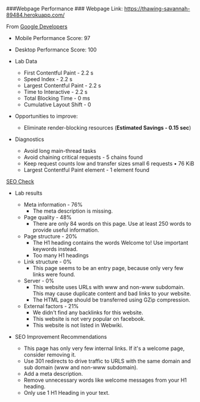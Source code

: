 ###Webpage Performance ###
Webpage Link: https://thawing-savannah-89484.herokuapp.com/

From [Google Developers](https://developers.google.com/speed/pagespeed/insights/)
+ Mobile Performance Score: 97
+ Desktop Performance Score: 100
+ Lab Data
    + First Contentful Paint - 2.2 s
    + Speed Index - 2.2 s
    + Largest Contentful Paint - 2.2 s
    + Time to Interactive - 2.2 s
    + Total Blocking Time - 0 ms
    + Cumulative Layout Shift - 0
    
+ Opportunities to improve: 
    + Eliminate render-blocking resources (**Estimated Savings - 0.15 sec**)
    
+ Diagnostics
    + Avoid long main-thread tasks
    + Avoid chaining critical requests - 5 chains found
    + Keep request counts low and transfer sizes small 6 requests • 76 KiB
    + Largest Contentful Paint element - 1 element found
    
[SEO Check](https://www.seobility.net/en/seocheck/)
+ Lab results
    + Meta information - 76% 
        + The meta description is missing.
    + Page quality - 48% 
        + There are only 84 words on this page. Use at least 250 words to provide useful information.
    + Page structure - 20% 
        + The H1 heading contains the words Welcome to! Use important keywords instead.
        + Too many H1 headings
    + Link structure - 0%
        + This page seems to be an entry page, because only very few links were found.
    + Server - 0% 
        + This website uses URLs with www and non-www subdomain. This may cause duplicate content and bad links to your website.
        + The HTML page should be transferred using GZip compression.
    + External factors - 21% 
        + We didn't find any backlinks for this website.
        + This website is not very popular on facebook.
        + This website is not listed in Webwiki.
    
+ SEO Improvement Recommendations
    + This page has only very few internal links. If it's a welcome page, consider removing it.
    + Use 301 redirects to drive traffic to URLS with the same domain and sub domain (www and non-www subdomain).
    + Add a meta description.
    + Remove unnecessary words like welcome messages from your H1 heading.
    + Only use 1 H1 Heading in your text.




    
    
        

